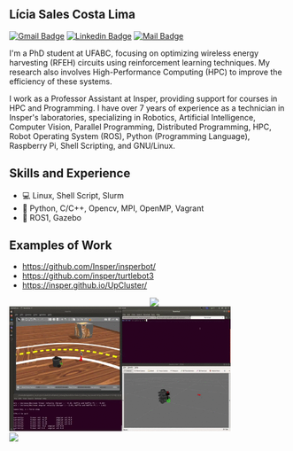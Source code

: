 ## Lícia Sales Costa Lima

[![Gmail Badge](https://img.shields.io/badge/-liciasales0@gmail.com-c71610?style=flat-square&logo=Gmail&logoColor=white&link=mailto:liciasales@gmail.com)](mailto:liciasales0@gmail.com)
[![Linkedin Badge](https://img.shields.io/badge/-Licia%20Sales-2867B2?style=flat-square&logo=Linkedin&logoColor=white&link=https://www.linkedin.com/in/licia-sales-bab98a1a0/)](https://www.linkedin.com/in/licia-sales-bab98a1a0/)
[![Mail Badge](https://img.shields.io/badge/-Youtube-e74c3c?style=flat&labelColor=e74c3c&logo=youtube&logoColor=white)](https://www.youtube.com/channel/UCf9bClE1QOznupcvG7T2IHA) 

I'm a PhD student at UFABC, focusing on optimizing wireless energy harvesting (RFEH) circuits using reinforcement learning techniques. My research also involves High-Performance Computing (HPC) to improve the efficiency of these systems.

I work as a Professor Assistant at Insper, providing support for courses in HPC and Programming. I have over 7 years of experience as a technician in Insper's laboratories, specializing in Robotics, Artificial Intelligence, Computer Vision, Parallel Programming, Distributed Programming, HPC, Robot Operating System (ROS), Python (Programming Language), Raspberry Pi, Shell Scripting, and GNU/Linux.

## Skills and Experience

* :computer: Linux, Shell Script, Slurm
* :snake: Python, C/C++, Opencv, MPI, OpenMP, Vagrant
* :robot: ROS1, Gazebo


## Examples of Work

* https://github.com/Insper/insperbot/
* https://github.com/insper/turtlebot3
* https://insper.github.io/UpCluster/

<img width="250" align="right" src="https://github.com/liciascl/liciascl/assets/40764768/96c63db3-9436-40e1-947a-89bf2fca7df6" >

<img src="https://github.com/liciascl/licia/blob/main/robotsim.gif" width="400" >

<img width="400px" align="left" src="https://github-readme-stats.vercel.app/api?username=liciascl&theme=" />




